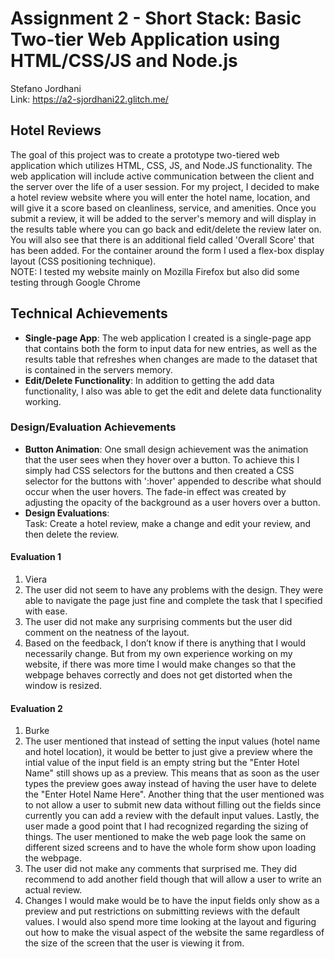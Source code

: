 Assignment 2 - Short Stack: Basic Two-tier Web Application using HTML/CSS/JS and Node.js  
===
Stefano Jordhani   
Link: https://a2-sjordhani22.glitch.me/
## Hotel Reviews
The goal of this project was to create a prototype two-tiered web application which utilizes HTML, CSS, JS, and Node.JS functionality. The web application will include active communication between the client and the server over the life of a user session. For my project, I decided to make a hotel review website where you will enter the hotel name, location, and will give it a score based on cleanliness, service, and amenities. Once you submit a review, it will be added to the server's memory and will display in the results table where you can go back and edit/delete the review later on. You will also see that there is an additional field called 'Overall Score' that has been added. For the container around the form I used a flex-box display layout (CSS positioning technique).  
NOTE: I tested my website mainly on Mozilla Firefox but also did some testing through Google Chrome

## Technical Achievements
- **Single-page App**: The web application I created is a single-page app that contains both the form to input data for new entries, as well as the results table that refreshes when changes are made to the dataset that is contained in the servers memory. 
- **Edit/Delete Functionality**: In addition to getting the add data functionality, I also was able to get the edit and delete data functionality working. 

### Design/Evaluation Achievements
- **Button Animation**: One small design achievement was the animation that the user sees when they hover over a button. To achieve this I simply had CSS selectors for the buttons and then created a CSS selector for the buttons with ':hover' appended to describe what should occur when the user hovers. The fade-in effect was created by adjusting the opacity of the background as a user hovers over a button. 
- **Design Evaluations**:  
Task: Create a hotel review, make a change and edit your review, and then delete the review.  
#### Evaluation 1   
1. Viera 
2. The user did not seem to have any problems with the design. They were able to navigate the page just fine and complete the task that I specified with ease. 
3. The user did not make any surprising comments but the user did comment on the neatness of the layout.
4. Based on the feedback, I don’t know if there is anything that I would necessarily change. But from my own experience working on my website, if there was more time I would make changes so that the webpage behaves correctly and does not get distorted when the window is resized.

#### Evaluation 2
1. Burke 
2. The user mentioned that instead of setting the input values (hotel name and hotel location), it would be better to just give a preview where the intial value of the input field is an empty string but the "Enter Hotel Name" still shows up as a preview. This means that as soon as the user types the preview goes away instead of having the user have to delete the "Enter Hotel Name Here". Another thing that the user mentioned was to not allow a user to submit new data without filling out the fields since currently you can add a review with the default input values. Lastly, the user made a good point that I had recognized regarding the sizing of things. The user mentioned to make the web page look the same on different sized screens and to have the whole form show upon loading the webpage. 
3. The user did not make any comments that surprised me. They did recommend to add another field though that will allow a user to write an actual review. 
4. Changes I would make would be to have the input fields only show as a preview and put restrictions on submitting reviews with the default values. I would also spend more time looking at the layout and figuring out how to make the visual aspect of the website the same regardless of the size of the screen that the user is viewing it from. 
